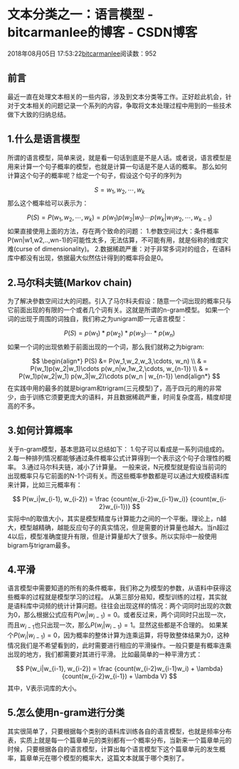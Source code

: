 
# 文本分类之一：语言模型 - bitcarmanlee的博客 - CSDN博客


2018年08月05日 17:53:22[bitcarmanlee](https://me.csdn.net/bitcarmanlee)阅读数：952



## 前言
最近一直在处理文本相关的一些内容，涉及到文本分类等工作。正好趁此机会，针对于文本相关的问题记录一个系列的内容，争取将文本处理过程中用到的一些技术做下大致的归纳总结。
## 1.什么是语言模型
所谓的语言模型，简单来说，就是看一句话到底是不是人话。或者说，语言模型是用来计算一个句子概率的模型，也就是计算一句话是不是人话的概率。
那么如何计算这个句子的概率呢？给定一个句子，假设这个句子的序列为

$$
S = w_1,w_2,\cdots, w_k
$$
那么这个概率给可以表示为：

$$
P(S) = P(w_1, w_2, \cdots, w_k) = p(w_1)p(w_2|w_1)\cdots p(w_k|w_1w_2,\cdots, w_{k-1})
$$
如果直接使用上面的方法，存在两个致命的问题：
1.参数空间过大：条件概率P(wn|w1,w2,..,wn-1)的可能性太多，无法估算，不可能有用，就是俗称的维度灾难(curse of dimensionality)。
2.数据稀疏严重：对于非常多词对的组合，在语料库中都没有出现，依据最大似然估计得到的概率将会是0。
## 2.马尔科夫链(Markov chain)
为了解决參数空间过大的问题。引入了马尔科夫假设：随意一个词出现的概率只与它前面出现的有限的一个或者几个词有关。这就是所谓的n-gram模型。
如果一个词的出现于周围的词独自，我们称之为unigram即一元语言模型：

$$
P(S) = p(w_1)*p(w_2)*p(w_3)\cdots*p(w_n)
$$
如果一个词的出现依赖于前面出现的一个词，那么我们就称之为bigram:

$$
\begin{align*}
P(S)  &= P(w_1,w_2,w_3,\cdots, w_n) \\
& = P(w_1)p(w_2|w_1)\cdots p(w_n|w_1w_2,\cdots, w_{n-1}) \\
& = P(w_1)p(w_2|w_1) p(w_3|w_2)\cdots p(w_n | w_{n-1})
\end{align*}
$$
在实践中用的最多的就是bigram和trigram(三元模型)了，高于四元的用的非常少，由于训练它须要更庞大的语料，并且数据稀疏严重，时间复杂度高，精度却提高的不多。
## 3.如何计算概率
关于n-gram模型，基本思路可以总结如下：
1.句子可以看成是一系列词组成的。
2.每一种排列情况都能够通过条件概率公式计算得到一个表示这个句子合理性的概率。
3.通过马尔科夫链，减小了计算量。
一般来说，N元模型就是假设当前词的出现概率只与它前面的N-1个词有关。而这些概率参数都是可以通过大规模语料库来计算，比如三元概率有：

$$
P(w_i|w_{i-1}, w_{i-2}) = \frac {count(w_{i-2}w_{i-1}w_i)} {count(w_{i-2}w_{i-1})}
$$
实际中n的取值大小，其实是模型精度与计算能力之间的一个平衡。理论上，n越大，模型越精确，越能反应句子的真实情况，但是需要的计算量也越大。当n超过4以后，模型准确度提升有限，但是计算量却大了很多。所以实际中一般使用bigram与trigram最多。
## 4.平滑
语言模型中需要知道的所有的条件概率，我们称之为模型的参数，从语料中获得这些概率的过程就是模型学习的过程。
从第三部分易知，模型训练的过程，其实就是语料库中词频的统计计算问题。往往会出现这样的情况：两个词同时出现的次数为0，那么根据公式应有$P(w_i|w_{i-1}) = 0$。或者反过来，两个词同时只出现一次，而且$w_{i-1}$也只出现一次，那么$P(w_i|w_{i-1}) = 1$。显然这些都是不合理的。
如果某个$P(w_i|w_{i-1}) = 0$，因为概率的整体计算为连乘运算，将导致整体结果为0，这种情况我们是不希望看到的，此时需要进行相应的平滑操作。一般只要是有概率连乘出现的地方，我们都需要对其进行平滑。
比如最简单的一种平滑方式：

$$
P(w_i|w_{i-1}, w_{i-2}) = \frac {count(w_{i-2}w_{i-1}w_i) + \lambda} {count(w_{i-2}w_{i-1}) + \lambda V}
$$
其中，V表示词库的大小。
## 5.怎么使用n-gram进行分类
其实很简单了，只要根据每个类别的语料库训练各自的语言模型，也就是频率分布表，实质上就是每一个篇章单元的类别都有一个概率分布，当新来一个篇章单元的时候，只要根据各自的语言模型，计算出每个语言模型下这个篇章单元的发生概率，篇章单元在哪个模型的概率大，这篇文本就属于哪个类别了。

